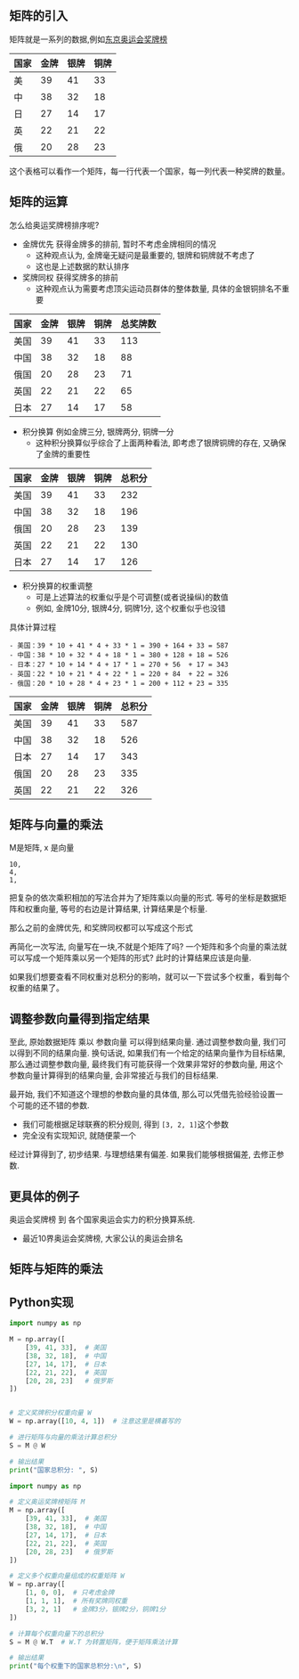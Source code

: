 
## 矩阵的引入
矩阵就是一系列的数据,例如[东京奥运会奖牌榜](https://zh.wikipedia.org/zh-cn/2020年夏季奥林匹克运动会奖牌榜)

| 国家     | 金牌 | 银牌 | 铜牌 |
|----------|------|------|------|
| 美       | 39   | 41   | 33   |
| 中       | 38   | 32   | 18   |
| 日       | 27   | 14   | 17   |
| 英       | 22   | 21   | 22   |
| 俄       | 20   | 28   | 23   |

这个表格可以看作一个矩阵，每一行代表一个国家，每一列代表一种奖牌的数量。

## 矩阵的运算
怎么给奥运奖牌榜排序呢?

- 金牌优先 获得金牌多的排前, 暂时不考虑金牌相同的情况
  - 这种观点认为, 金牌毫无疑问是最重要的, 银牌和铜牌就不考虑了
  - 这也是上述数据的默认排序
- 奖牌同权 获得奖牌多的排前
  - 这种观点认为需要考虑顶尖运动员群体的整体数量, 具体的金银铜排名不重要

| 国家     | 金牌 | 银牌 | 铜牌 | 总奖牌数 |
|----------|------|------|------|----------|
| 美国     | 39   | 41   | 33   | 113      |
| 中国     | 38   | 32   | 18   | 88       |
| 俄国     | 20   | 28   | 23   | 71       |
| 英国     | 22   | 21   | 22   | 65       |
| 日本     | 27   | 14   | 17   | 58       |  

- 积分换算 例如金牌三分, 银牌两分, 铜牌一分
  - 这种积分换算似乎综合了上面两种看法, 即考虑了银牌铜牌的存在, 又确保了金牌的重要性

| 国家     | 金牌 | 银牌 | 铜牌 | 总积分 |
|----------|------|------|------|--------|
| 美国     | 39   | 41   | 33   | 232    |
| 中国     | 38   | 32   | 18   | 196    |
| 俄国     | 20   | 28   | 23   | 139    |
| 英国     | 22   | 21   | 22   | 130    |
| 日本     | 27   | 14   | 17   | 126    |

- 积分换算的权重调整
  - 可是上述算法的权重似乎是个可调整(或者说操纵)的数值
  - 例如, 金牌10分, 银牌4分, 铜牌1分, 这个权重似乎也没错
    
具体计算过程
```text
- 美国：39 * 10 + 41 * 4 + 33 * 1 = 390 + 164 + 33 = 587
- 中国：38 * 10 + 32 * 4 + 18 * 1 = 380 + 128 + 18 = 526
- 日本：27 * 10 + 14 * 4 + 17 * 1 = 270 + 56  + 17 = 343
- 英国：22 * 10 + 21 * 4 + 22 * 1 = 220 + 84  + 22 = 326
- 俄国：20 * 10 + 28 * 4 + 23 * 1 = 200 + 112 + 23 = 335
```
| 国家     | 金牌 | 银牌 | 铜牌 | 总积分 |
|----------|------|------|------|--------|
| 美国     | 39   | 41   | 33   | 587    |
| 中国     | 38   | 32   | 18   | 526    |
| 日本     | 27   | 14   | 17   | 343    |
| 俄国     | 20   | 28   | 23   | 335    |
| 英国     | 22   | 21   | 22   | 326    |

## 矩阵与向量的乘法
M是矩阵, x 是向量
```
10,
4,
1,
```
把复杂的依次乘积相加的写法合并为了矩阵乘以向量的形式.
等号的坐标是数据矩阵和权重向量, 等号的右边是计算结果, 计算结果是个标量. 

那么之前的金牌优先, 和奖牌同权都可以写成这个形式

再简化一次写法, 向量写在一块,不就是个矩阵了吗?
一个矩阵和多个向量的乘法就可以写成一个矩阵乘以另一个矩阵的形式?
此时的计算结果应该是向量.

如果我们想要查看不同权重对总积分的影响，就可以一下尝试多个权重，看到每个权重的结果了。

## 调整参数向量得到指定结果

至此, 原始数据矩阵 乘以 参数向量 可以得到结果向量.
通过调整参数向量, 我们可以得到不同的结果向量. 
换句话说, 如果我们有一个给定的结果向量作为目标结果, 
那么通过调整参数向量, 最终我们有可能获得一个效果非常好的参数向量,
用这个参数向量计算得到的结果向量, 会非常接近与我们的目标结果.

最开始, 我们不知道这个理想的参数向量的具体值, 那么可以凭借先验经验设置一个可能的还不错的参数.
- 我们可能根据足球联赛的积分规则, 得到 `[3, 2, 1]`这个参数
- 完全没有实现知识, 就随便蒙一个

经过计算得到了, 初步结果. 与理想结果有偏差.
如果我们能够根据偏差, 去修正参数.


## 更具体的例子

奥运会奖牌榜 到 各个国家奥运会实力的积分换算系统.

- 最近10界奥运会奖牌榜, 大家公认的奥运会排名

## 矩阵与矩阵的乘法

## Python实现
```python
import numpy as np

M = np.array([
    [39, 41, 33],  # 美国
    [38, 32, 18],  # 中国
    [27, 14, 17],  # 日本
    [22, 21, 22],  # 英国
    [20, 28, 23]   # 俄罗斯
])


# 定义奖牌积分权重向量 W
W = np.array([10, 4, 1])  # 注意这里是横着写的

# 进行矩阵与向量的乘法计算总积分
S = M @ W

# 输出结果
print("国家总积分: ", S)
```

```python
import numpy as np

# 定义奥运奖牌榜矩阵 M
M = np.array([
    [39, 41, 33],  # 美国
    [38, 32, 18],  # 中国
    [27, 14, 17],  # 日本
    [22, 21, 22],  # 英国
    [20, 28, 23]   # 俄罗斯
])

# 定义多个权重向量组成的权重矩阵 W
W = np.array([
    [1, 0, 0],  # 只考虑金牌
    [1, 1, 1],  # 所有奖牌同权重
    [3, 2, 1]   # 金牌3分，银牌2分，铜牌1分
])

# 计算每个权重向量下的总积分
S = M @ W.T  # W.T 为转置矩阵，便于矩阵乘法计算

# 输出结果
print("每个权重下的国家总积分:\n", S)
```
